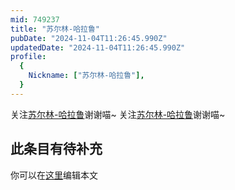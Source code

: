 ```yaml
---
mid: 749237
title: "苏尔林-哈拉鲁"
pubDate: "2024-11-04T11:26:45.990Z"
updatedDate: "2024-11-04T11:26:45.990Z"
profile:
  {
    Nickname: ["苏尔林-哈拉鲁"],
  }
---
```


关注[苏尔林-哈拉鲁](https://space.bilibili.com/749237)谢谢喵~ 关注[苏尔林-哈拉鲁](https://space.bilibili.com/749237)谢谢喵~

## 此条目有待补充
你可以在[这里](https://github.com/Yuhanawa/VTuber.ICU/edit/master/src/content/v/苏尔林-哈拉鲁/index.md)编辑本文
